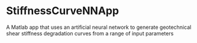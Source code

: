 # StiffnessCurveNNApp
A Matlab app that uses an artificial neural network to generate geotechnical shear stiffness degradation curves from a range of input parameters
